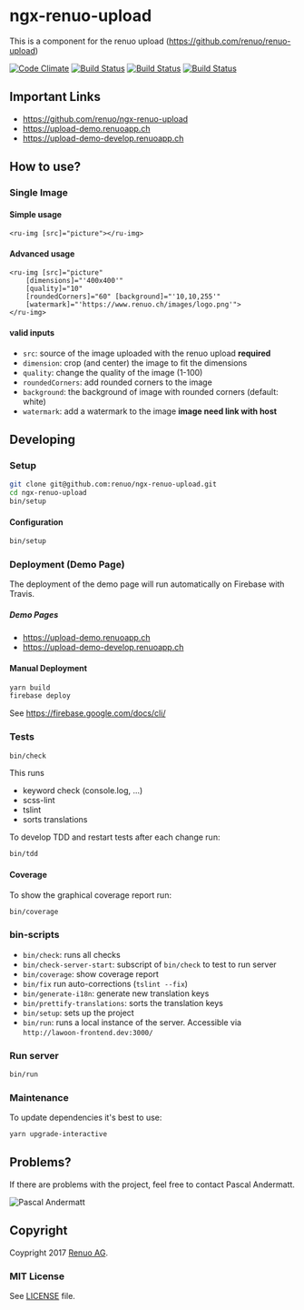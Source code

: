 # ngx-renuo-upload
This is a component for the renuo upload (https://github.com/renuo/renuo-upload)

[![Code Climate](https://codeclimate.com/github/renuo/ngx-renuo-upload.png)](https://codeclimate.com/github/renuo/ngx-renuo-upload)
[![Build Status](https://travis-ci.org/renuo/ngx-renuo-upload.svg?branch=master)](https://travis-ci.org/renuo/ngx-renuo-upload)
[![Build Status](https://travis-ci.org/renuo/ngx-renuo-upload.svg?branch=develop)](https://travis-ci.org/renuo/ngx-renuo-upload)
[![Build Status](https://travis-ci.org/renuo/ngx-renuo-upload.svg?branch=testing)](https://travis-ci.org/renuo/ngx-renuo-upload)

## Important Links
* https://github.com/renuo/ngx-renuo-upload
* https://upload-demo.renuoapp.ch
* https://upload-demo-develop.renuoapp.ch

## How to use?

### Single Image
#### Simple usage
```angular2html
<ru-img [src]="picture"></ru-img>
```

#### Advanced usage
```angular2html
<ru-img [src]="picture"  
    [dimensions]="'400x400'" 
    [quality]="10" 
    [roundedCorners]="60" [background]="'10,10,255'"
    [watermark]="'https://www.renuo.ch/images/logo.png'">
</ru-img>
```

#### valid inputs
* `src`: source of the image uploaded with the renuo upload **required**
* `dimension`: crop (and center) the image to fit the dimensions
* `quality`: change the quality of the image (1-100)
* `roundedCorners`: add rounded corners to the image
* `background`: the background of image with rounded corners (default: white)
* `watermark`: add a watermark to the image **image need link with host**


## Developing

### Setup

```sh
git clone git@github.com:renuo/ngx-renuo-upload.git
cd ngx-renuo-upload
bin/setup
```

#### Configuration

```sh
bin/setup
```

### Deployment (Demo Page)

The deployment of the demo page will run automatically on Firebase with Travis.

##### Demo Pages
* https://upload-demo.renuoapp.ch
* https://upload-demo-develop.renuoapp.ch

#### Manual Deployment

```sh
yarn build
firebase deploy
```

See https://firebase.google.com/docs/cli/

### Tests

```sh
bin/check
```

This runs

* keyword check (console.log, ...)
* scss-lint
* tslint
* sorts translations

To develop TDD and restart tests after each change run:

```sh
bin/tdd
```

#### Coverage

To show the graphical coverage report run:

```sh
bin/coverage
```

### bin-scripts

* `bin/check`: runs all checks
* `bin/check-server-start`: subscript of `bin/check` to test to run server
* `bin/coverage`: show coverage report
* `bin/fix` run auto-corrections (`tslint --fix`)
* `bin/generate-i18n`: generate new translation keys
* `bin/prettify-translations`: sorts the translation keys
* `bin/setup`: sets up the project
* `bin/run`: runs a local instance of the server. Accessible via `http://lawoon-frontend.dev:3000/`

### Run server

```sh
bin/run
```

### Maintenance

To update dependencies it's best to use:

```sh
yarn upgrade-interactive
```

## Problems?
If there are problems with the project, feel free to contact Pascal Andermatt.

![Pascal Andermatt](https://s.gravatar.com/avatar/1ee132b4d89f7d2e82db5717eefdcd86?s=80)

## Copyright

Coypright 2017 [Renuo AG](https://www.renuo.ch/).

### MIT License
See [LICENSE](LICENSE) file.
